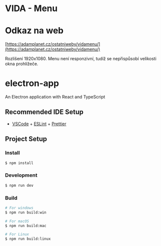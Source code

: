 # VIDA - Menu

# Odkaz na web
[https://adamplanet.cz/ostatniweby/vidamenu/](https://adamplanet.cz/ostatniweby/vidamenu/)

Rozlišení 1920x1080. Menu není responzivní, tudíž se nepřispůsobí velikosti okna prohlížeče.

#




#

#

#


# electron-app

An Electron application with React and TypeScript

## Recommended IDE Setup

- [VSCode](https://code.visualstudio.com/) + [ESLint](https://marketplace.visualstudio.com/items?itemName=dbaeumer.vscode-eslint) + [Prettier](https://marketplace.visualstudio.com/items?itemName=esbenp.prettier-vscode)

## Project Setup

### Install

```bash
$ npm install
```

### Development

```bash
$ npm run dev
```

### Build

```bash
# For windows
$ npm run build:win

# For macOS
$ npm run build:mac

# For Linux
$ npm run build:linux
```
